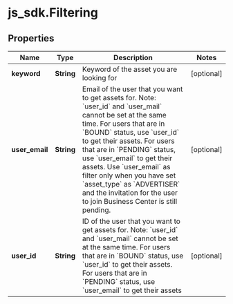 # js_sdk.Filtering

## Properties
Name | Type | Description | Notes
------------ | ------------- | ------------- | -------------
**keyword** | **String** | Keyword of the asset you are looking for | [optional] 
**user_email** | **String** | Email of the user that you want to get assets for. Note: &#x60;user_id&#x60; and &#x60;user_mail&#x60; cannot be set at the same time. For users that are in &#x60;BOUND&#x60; status, use &#x60;user_id&#x60; to get their assets. For users that are in &#x60;PENDING&#x60; status, use &#x60;user_email&#x60; to get their assets. Use &#x60;user_email&#x60; as filter only when you have set &#x60;asset_type&#x60; as &#x60;ADVERTISER&#x60; and the invitation for the user to join Business Center is still pending. | [optional] 
**user_id** | **String** | ID of the user that you want to get assets for. Note: &#x60;user_id&#x60; and &#x60;user_mail&#x60; cannot be set at the same time. For users that are in &#x60;BOUND&#x60; status, use &#x60;user_id&#x60; to get their assets. For users that are in &#x60;PENDING&#x60; status, use &#x60;user_email&#x60; to get their assets | [optional] 
